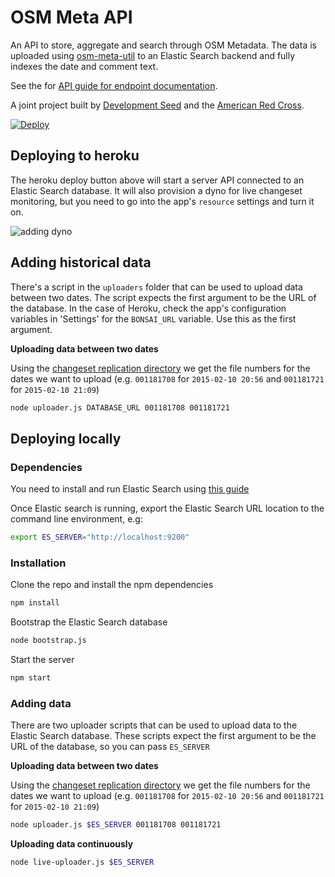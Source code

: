 # OSM Meta API

An API to store, aggregate and search through OSM Metadata. The data is uploaded using [osm-meta-util](https://github.com/osmlab/osm-meta-util) to an Elastic Search backend and fully indexes the date and comment text. 

See the for [API guide for endpoint documentation](https://github.com/developmentseed/osm-meta-api/wiki/API-Guide).

A joint project built by [Development Seed](https://github.com/developmentseed) and the [American Red Cross](https://github.com/americanredcross).

[![Deploy](https://www.herokucdn.com/deploy/button.png)](https://heroku.com/deploy)

## Deploying to heroku

The heroku deploy button above will start a server API connected to an Elastic Search database. It will also provision a dyno for live changeset monitoring, but you need to go into the app's `resource` settings and turn it on.

![adding dyno](https://cloud.githubusercontent.com/assets/719357/6984923/e006051c-d9fb-11e4-95b0-31cb07a5b453.png)

## Adding historical data

There's a script in the `uploaders` folder that can be used to upload data between two dates. The script expects the first argument to be the URL of the database. In the case of Heroku, check the app's configuration variables in 'Settings' for the `BONSAI_URL` variable. Use this as the first argument.

**Uploading data between two dates**

Using the [changeset replication directory](http://planet.osm.org/replication/changesets/) we get the file numbers for the dates we want to upload (e.g. `001181708` for `2015-02-10 20:56` and `001181721` for `2015-02-10 21:09`) 

```sh
node uploader.js DATABASE_URL 001181708 001181721
```

## Deploying locally

### Dependencies

You need to install and run Elastic Search using [this guide](http://www.elasticsearch.org/guide/en/elasticsearch/reference/current/setup.html)

Once Elastic search is running, export the Elastic Search URL location to the command line environment, e.g:

```sh
export ES_SERVER="http://localhost:9200"
```
### Installation

Clone the repo and install the npm dependencies
```sh
npm install
```

Bootstrap the Elastic Search database
```sh
node bootstrap.js
``` 

Start the server
```sh
npm start
```

### Adding data

There are two uploader scripts that can be used to upload data to the Elastic Search database. These scripts expect the first argument to be the URL of the database, so you can pass `ES_SERVER`

**Uploading data between two dates**

Using the [changeset replication directory](http://planet.osm.org/replication/changesets/) we get the file numbers for the dates we want to upload (e.g. `001181708` for `2015-02-10 20:56` and `001181721` for `2015-02-10 21:09`) 

```sh
node uploader.js $ES_SERVER 001181708 001181721
```

**Uploading data continuously**

```sh
node live-uploader.js $ES_SERVER
```